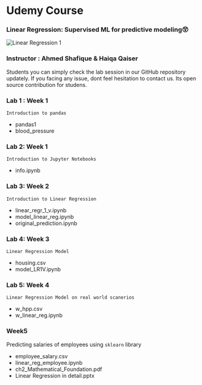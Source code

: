 # Udemy Course
### Linear Regression: Supervised ML for predictive modeling😲

![Linear Regression 1](https://github.com/AhmedShafique313/sml_udemy/assets/99950606/93f71261-678b-4ac3-b487-9f6a2d09f8f9)

### Instructor : Ahmed Shafique & Haiqa Qaiser

Students you can simply check the lab session in our GitHub repository updately. If you facing any issue, dont feel hesitation to contact us. Its open source contribution for studens.

### Lab 1 : Week 1
`Introduction to pandas`
* pandas1
* blood_pressure
### Lab 2: Week 1
`Introduction to Jupyter Notebooks`
* info.ipynb
### Lab 3: Week 2
`Introduction to Linear Regression`
* linear_regr_1_v.ipynb
* model_linear_reg.ipynb
* original_prediction.ipynb
### Lab 4: Week 3
`Linear Regression Model`
* housing.csv
* model_LR1V.ipynb
### Lab 5: Week 4
`Linear Regression Model on real world scanerios`
* w_hpp.csv
* w_linear_reg.ipynb

### Week5 
Predicting salaries of employees using `sklearn` library
- employee_salary.csv
- linear_reg_employee.ipynb
- ch2_Mathematical_Foundation.pdf
- Linear Regression in detail.pptx

